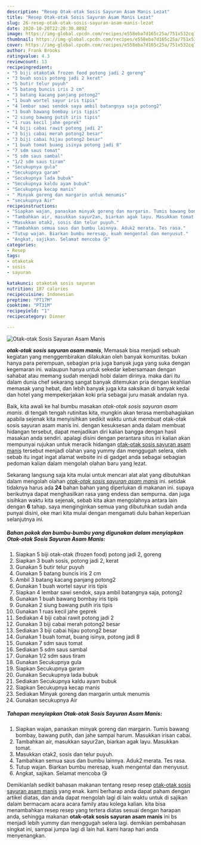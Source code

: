 ```yaml
---
description: "Resep Otak-otak Sosis Sayuran Asam Manis Lezat"
title: "Resep Otak-otak Sosis Sayuran Asam Manis Lezat"
slug: 26-resep-otak-otak-sosis-sayuran-asam-manis-lezat
date: 2020-10-20T22:20:30.809Z
image: https://img-global.cpcdn.com/recipes/e558eba7d165c25a/751x532cq70/otak-otak-sosis-sayuran-asam-manis-foto-resep-utama.jpg
thumbnail: https://img-global.cpcdn.com/recipes/e558eba7d165c25a/751x532cq70/otak-otak-sosis-sayuran-asam-manis-foto-resep-utama.jpg
cover: https://img-global.cpcdn.com/recipes/e558eba7d165c25a/751x532cq70/otak-otak-sosis-sayuran-asam-manis-foto-resep-utama.jpg
author: Frank Brooks
ratingvalue: 4.3
reviewcount: 13
recipeingredient:
- "5 biji otakotak frozen food potong jadi 2 goreng"
- "3 buah sosis potong jadi 2 kerat"
- "5 butir telur puyuh"
- "5 batang buncis iris 2 cm"
- "3 batang kacang panjang potong2"
- "1 buah wortel sayur iris tipis"
- "4 lembar sawi sendok saya ambil batangnya saja potong2"
- "1 buah bawang bombay iris tipis"
- "2 siung bawang putih iris tipis"
- "1 ruas kecil jahe geprek"
- "4 biji cabai rawit potong jadi 2"
- "3 biji cabai merah potong2 besar"
- "3 biji cabai hijau potong2 besar"
- "1 buah tomat buang isinya potong jadi 8"
- "7 sdm saus tomat"
- "5 sdm saus sambal"
- "1/2 sdm saus tiram"
- "Secukupnya gula"
- "Secukupnya garam"
- "Secukupnya lada bubuk"
- "Secukupnya kaldu ayam bubuk"
- "Secukupnya kecap manis"
- " Minyak goreng dan margarin untuk menumis"
- "secukupnya Air"
recipeinstructions:
- "Siapkan wajan, panaskan minyak goreng dan margarin. Tumis bawang bombay, bawang putih, dan jahe sampai harum. Masukkan irisan cabai."
- "Tambahkan air, masukkan sayur2an, biarkan agak layu. Masukkan tomat."
- "Masukkan otak2, sosis dan telur puyuh."
- "Tambahkan semua saus dan bumbu lainnya. Aduk2 merata. Tes rasa."
- "Tutup wajan. Biarkan bumbu meresap, kuah mengental dan menyusut."
- "Angkat, sajikan. Selamat mencoba 😘"
categories:
- Resep
tags:
- otakotak
- sosis
- sayuran

katakunci: otakotak sosis sayuran 
nutrition: 187 calories
recipecuisine: Indonesian
preptime: "PT17M"
cooktime: "PT31M"
recipeyield: "1"
recipecategory: Dinner

---
```



![Otak-otak Sosis Sayuran Asam Manis](https://img-global.cpcdn.com/recipes/e558eba7d165c25a/751x532cq70/otak-otak-sosis-sayuran-asam-manis-foto-resep-utama.jpg)

<b><i>otak-otak sosis sayuran asam manis</i></b>, Memasak bisa menjadi sebuah kegiatan yang menggembirakan dilakukan oleh banyak komunitas. bukan hanya para perempuan, sebagian pria juga banyak juga yang suka dengan kegemaran ini. walaupun hanya untuk sekedar kebersamaan dengan sahabat atau memang sudah menjadi hobi dalam dirinya. maka dari itu dalam dunia chef sekarang sangat banyak ditemukan pria dengan keahlian memasak yang hebat, dan lebih banyak juga kita saksikan di banyak kedai dan hotel yang mempekerjakan koki pria sebagai juru masak andalan nya.

Baik, kita awali ke hal bumbu masakan <i>otak-otak sosis sayuran asam manis</i>. di tengah tengah rutinitas kita, mungkin akan terasa membahagiakan apabila sejenak kita menyisihkan sedikit waktu untuk membuat otak-otak sosis sayuran asam manis ini. dengan kesuksesan anda dalam membuat hidangan tersebut, dapat menjadikan diri kalian bangga dengan hasil masakan anda sendiri. apalagi disini dengan perantara situs ini kalian akan mempunyai rujukan untuk meracik hidangan <u>otak-otak sosis sayuran asam manis</u> tersebut menjadi olahan yang yummy dan menggugah selera, oleh sebab itu ingat ingat alamat website ini di gadget anda sebagai sebagian pedoman kalian dalam mengolah olahan baru yang lezat.




Sekarang langsung saja kita mulai untuk mencari alat alat yang dibutuhkan dalam mengolah olahan <u><i>otak-otak sosis sayuran asam manis</i></u> ini. setidak tidaknya harus ada <b>24</b> bahan bahan yang diperlukan di makanan ini. supaya berikutnya dapat menghasilkan rasa yang endess dan sempurna. dan juga sisihkan waktu kita sejenak, sebab kita akan mengolahnya antara lain dengan <b>6</b> tahap. saya menginginkan semua yang dibutuhkan sudah anda punyai disini, oke mari kita mulai dengan mengamati dulu bahan keperluan selanjutnya ini.

<!--inarticleads1-->

##### Bahan pokok dan bumbu-bumbu yang digunakan dalam menyiapkan Otak-otak Sosis Sayuran Asam Manis:

1. Siapkan 5 biji otak-otak (frozen food) potong jadi 2, goreng
1. Siapkan 3 buah sosis, potong jadi 2, kerat
1. Gunakan 5 butir telur puyuh
1. Gunakan 5 batang buncis iris 2 cm
1. Ambil 3 batang kacang panjang potong2
1. Gunakan 1 buah wortel sayur iris tipis
1. Siapkan 4 lembar sawi sendok, saya ambil batangnya saja, potong2
1. Gunakan 1 buah bawang bombay iris tipis
1. Gunakan 2 siung bawang putih iris tipis
1. Gunakan 1 ruas kecil jahe geprek
1. Sediakan 4 biji cabai rawit potong jadi 2
1. Gunakan 3 biji cabai merah potong2 besar
1. Sediakan 3 biji cabai hijau potong2 besar
1. Gunakan 1 buah tomat, buang isinya, potong jadi 8
1. Gunakan 7 sdm saus tomat
1. Sediakan 5 sdm saus sambal
1. Gunakan 1/2 sdm saus tiram
1. Gunakan Secukupnya gula
1. Siapkan Secukupnya garam
1. Gunakan Secukupnya lada bubuk
1. Sediakan Secukupnya kaldu ayam bubuk
1. Siapkan Secukupnya kecap manis
1. Sediakan  Minyak goreng dan margarin untuk menumis
1. Gunakan secukupnya Air




<!--inarticleads2-->

##### Tahapan menyiapkan Otak-otak Sosis Sayuran Asam Manis:

1. Siapkan wajan, panaskan minyak goreng dan margarin. Tumis bawang bombay, bawang putih, dan jahe sampai harum. Masukkan irisan cabai.
1. Tambahkan air, masukkan sayur2an, biarkan agak layu. Masukkan tomat.
1. Masukkan otak2, sosis dan telur puyuh.
1. Tambahkan semua saus dan bumbu lainnya. Aduk2 merata. Tes rasa.
1. Tutup wajan. Biarkan bumbu meresap, kuah mengental dan menyusut.
1. Angkat, sajikan. Selamat mencoba 😘




Demikianlah sedikit bahasan makanan tentang resep resep <u>otak-otak sosis sayuran asam manis</u> yang enak. kami berharap anda dapat paham dengan artikel diatas, dan anda dapat mengolah lagi di lain waktu untuk di sajikan dalam bermacam acara acara family atau kolega kalian. kita bisa menambahkan resep resep yang tertera diatas sesuai dengan harapan anda, sehingga makanan <b>otak-otak sosis sayuran asam manis</b> ini bs menjadi lebih yummy dan menggugah selera lagi. demikian pembahasan singkat ini, sampai jumpa lagi di lain hal. kami harap hari anda menyenangkan.
